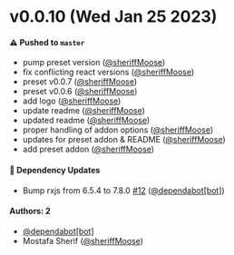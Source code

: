 # v0.0.10 (Wed Jan 25 2023)

#### ⚠️ Pushed to `master`

- pump preset version ([@sheriffMoose](https://github.com/sheriffMoose))
- fix conflicting react versions ([@sheriffMoose](https://github.com/sheriffMoose))
- preset v0.0.7 ([@sheriffMoose](https://github.com/sheriffMoose))
- preset v0.0.6 ([@sheriffMoose](https://github.com/sheriffMoose))
- add logo ([@sheriffMoose](https://github.com/sheriffMoose))
- update readme ([@sheriffMoose](https://github.com/sheriffMoose))
- updated readme ([@sheriffMoose](https://github.com/sheriffMoose))
- proper handling of addon options ([@sheriffMoose](https://github.com/sheriffMoose))
- updates for preset addon & README ([@sheriffMoose](https://github.com/sheriffMoose))
- add preset addon ([@sheriffMoose](https://github.com/sheriffMoose))

#### 🔩 Dependency Updates

- Bump rxjs from 6.5.4 to 7.8.0 [#12](https://github.com/sheriffMoose/storybook-extras/pull/12) ([@dependabot[bot]](https://github.com/dependabot[bot]))

#### Authors: 2

- [@dependabot[bot]](https://github.com/dependabot[bot])
- Mostafa Sherif ([@sheriffMoose](https://github.com/sheriffMoose))
